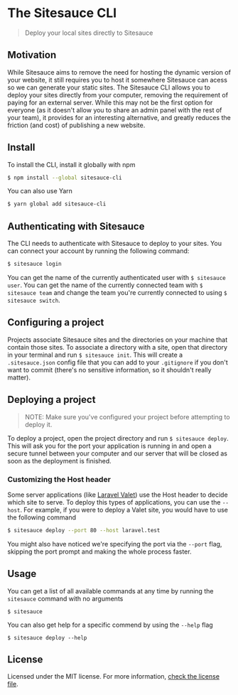 # The Sitesauce CLI
> Deploy your local sites directly to Sitesauce

## Motivation
While Sitesauce aims to remove the need for hosting the dynamic version of your website, it still requires you to host it somewhere Sitesauce can acess so we can generate your static sites. The Sitesauce CLI allows you to deploy your sites directly from your computer, removing the requirement of paying for an external server. While this may not be the first option for everyone (as it doesn't allow you to share an admin panel with the rest of your team), it provides for an interesting alternative, and greatly reduces the friction (and cost) of publishing a new website.

## Install

To install the CLI, install it globally with npm

```bash
$ npm install --global sitesauce-cli
```

You can also use Yarn

```bash
$ yarn global add sitesauce-cli
```

## Authenticating with Sitesauce

The CLI needs to authenticate with Sitesauce to deploy to your sites. You can connect your account by running the following command:

```bash
$ sitesauce login
```

You can get the name of the currently authenticated user with `$ sitesauce user`. You can get the name of the currently connected team with `$ sitesauce team` and change the team you're currently connected to using `$ sitesauce switch`.

## Configuring a project

Projects associate Sitesauce sites and the directories on your machine that contain those sites. To associate a directory with a site, open that directory in your terminal and run `$ sitesauce init`. This will create a `.sitesauce.json` config file that you can add to your `.gitignore` if you don't want to commit (there's no sensitive information, so it shouldn't really matter).

## Deploying a project

> NOTE: Make sure you've configured your project before attempting to deploy it.

To deploy a project, open the project directory and run `$ sitesauce deploy`. This will ask you for the port your application is running in and open a secure tunnel between your computer and our server that will be closed as soon as the deployment is finished.

### Customizing the Host header

Some server applications (like [Laravel Valet](https://laravel.com/docs/valet)) use the Host header to decide which site to serve. To deploy this types of applications, you can use the `--host`. For example, if you were to deploy a Valet site, you would have to use the following command

```bash
$ sitesauce deploy --port 80 --host laravel.test
```

You might also have noticed we're specifying the port via the `--port` flag, skipping the port prompt and making the whole process faster.

## Usage

You can get a list of all available commands at any time by running the `sitesauce` command with no arguments

```
$ sitesauce
```

You can also get help for a specific commend by using the `--help` flag

```
$ sitesauce deploy --help
```

## License

Licensed under the MIT license. For more information, [check the license file](license).
